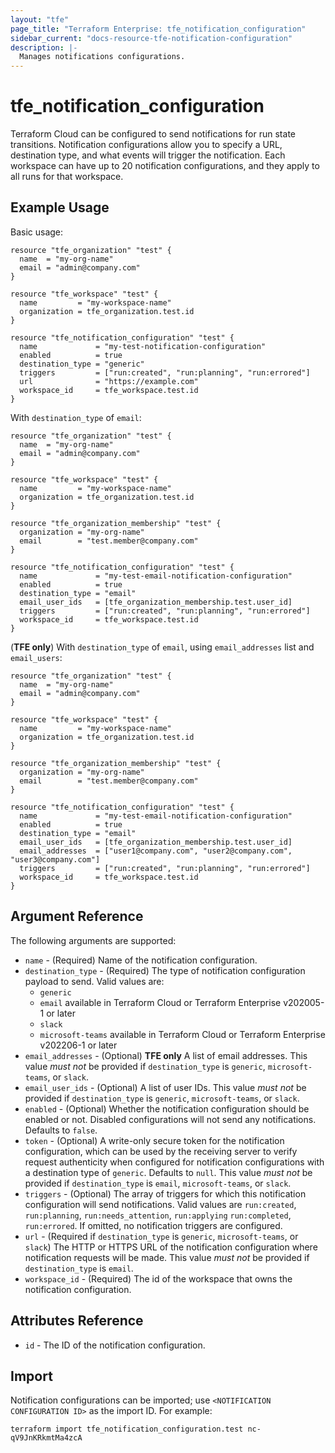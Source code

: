 ```yaml
---
layout: "tfe"
page_title: "Terraform Enterprise: tfe_notification_configuration"
sidebar_current: "docs-resource-tfe-notification-configuration"
description: |-
  Manages notifications configurations.
---
```


# tfe_notification_configuration

Terraform Cloud can be configured to send notifications for run state transitions. 
Notification configurations allow you to specify a URL, destination type, and what events will trigger the notification. 
Each workspace can have up to 20 notification configurations, and they apply to all runs for that workspace.


## Example Usage

Basic usage:

```hcl
resource "tfe_organization" "test" {
  name  = "my-org-name"
  email = "admin@company.com"
}

resource "tfe_workspace" "test" {
  name         = "my-workspace-name"
  organization = tfe_organization.test.id
}

resource "tfe_notification_configuration" "test" {
  name             = "my-test-notification-configuration"
  enabled          = true
  destination_type = "generic"
  triggers         = ["run:created", "run:planning", "run:errored"]
  url              = "https://example.com"
  workspace_id     = tfe_workspace.test.id
}
```

With `destination_type` of `email`:

```hcl
resource "tfe_organization" "test" {
  name  = "my-org-name"
  email = "admin@company.com"
}

resource "tfe_workspace" "test" {
  name         = "my-workspace-name"
  organization = tfe_organization.test.id
}

resource "tfe_organization_membership" "test" {
  organization = "my-org-name"
  email        = "test.member@company.com"
}

resource "tfe_notification_configuration" "test" {
  name             = "my-test-email-notification-configuration"
  enabled          = true
  destination_type = "email"
  email_user_ids   = [tfe_organization_membership.test.user_id]
  triggers         = ["run:created", "run:planning", "run:errored"]
  workspace_id     = tfe_workspace.test.id
}
```

(**TFE only**) With `destination_type` of `email`, using `email_addresses` list and `email_users`:

```hcl
resource "tfe_organization" "test" {
  name  = "my-org-name"
  email = "admin@company.com"
}

resource "tfe_workspace" "test" {
  name         = "my-workspace-name"
  organization = tfe_organization.test.id
}

resource "tfe_organization_membership" "test" {
  organization = "my-org-name"
  email        = "test.member@company.com"
}

resource "tfe_notification_configuration" "test" {
  name             = "my-test-email-notification-configuration"
  enabled          = true
  destination_type = "email"
  email_user_ids   = [tfe_organization_membership.test.user_id]
  email_addresses  = ["user1@company.com", "user2@company.com", "user3@company.com"]
  triggers         = ["run:created", "run:planning", "run:errored"]
  workspace_id     = tfe_workspace.test.id
}
```

## Argument Reference

The following arguments are supported:

* `name` - (Required) Name of the notification configuration.
* `destination_type` - (Required) The type of notification configuration payload to send. 
  Valid values are:
  * `generic`
  * `email` available in Terraform Cloud or Terraform Enterprise v202005-1 or later
  * `slack`
  * `microsoft-teams` available in Terraform Cloud or Terraform Enterprise v202206-1 or later
* `email_addresses` - (Optional) **TFE only** A list of email addresses. This value 
  _must not_ be provided if `destination_type` is `generic`, `microsoft-teams`, or `slack`.
* `email_user_ids` - (Optional) A list of user IDs. This value _must not_ be provided 
  if `destination_type` is `generic`, `microsoft-teams`, or `slack`.
* `enabled` - (Optional) Whether the notification configuration should be enabled or not.
  Disabled configurations will not send any notifications. Defaults to `false`.
* `token` - (Optional) A write-only secure token for the notification configuration, which can
  be used by the receiving server to verify request authenticity when configured for notification
  configurations with a destination type of `generic`. Defaults to `null`.
  This value _must not_ be provided if `destination_type` is `email`, `microsoft-teams`, or `slack`.
* `triggers` - (Optional) The array of triggers for which this notification configuration will
  send notifications. Valid values are `run:created`, `run:planning`, `run:needs_attention`, `run:applying`
  `run:completed`, `run:errored`. If omitted, no notification triggers are configured.
* `url` - (Required if `destination_type` is `generic`, `microsoft-teams`, or `slack`) The HTTP or HTTPS URL of the notification 
  configuration where notification requests will be made. This value _must not_ be provided if `destination_type` 
  is `email`.
* `workspace_id` - (Required) The id of the workspace that owns the notification configuration. 

## Attributes Reference

* `id` - The ID of the notification configuration.

## Import

Notification configurations can be imported; use `<NOTIFICATION CONFIGURATION ID>` as the import ID. For example:

```shell
terraform import tfe_notification_configuration.test nc-qV9JnKRkmtMa4zcA
```
